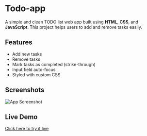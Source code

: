 # Todo-app

A simple and clean TODO list web app built using **HTML**, **CSS**, and **JavaScript**. This project helps users to add and remove tasks easily.

## Features

- Add new tasks
- Remove tasks
- Mark tasks as completed (strike-through)
- Input field auto-focus
- Styled with custom CSS

## Screenshots

![App Screenshot](screenshot.png)

## Live Demo

[Click here to try it live](https://github.com/Divyansh-redoc/Todo-app.git)
